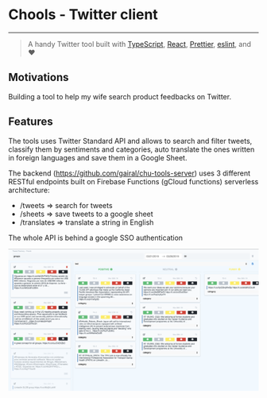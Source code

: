 # Chools - Twitter client

---

> A handy Twitter tool built with [TypeScript](https://www.typescriptlang.org/),
> [React](https://reactjs.org/), [Prettier](https://prettier.io/), [eslint](https://eslint.org/), and ❤️

## Motivations

Building a tool to help my wife search product feedbacks on Twitter.

## Features

The tools uses Twitter Standard API and allows to search and filter tweets, classify them by sentiments and categories, auto translate the ones written in foreign languages and save them in a Google Sheet.

The backend (https://github.com/gairal/chu-tools-server) uses 3 different RESTful endpoints built on Firebase Functions (gCloud functions) serverless architecture:

- /tweets => search for tweets
- /sheets => save tweets to a google sheet
- /translates => translate a string in English

The whole API is behind a google SSO authentication

![Screen Shot](/docs/screenshot.png)

